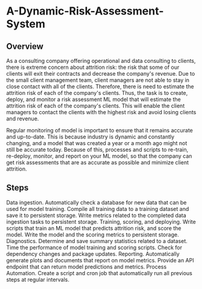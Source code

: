 # A-Dynamic-Risk-Assessment-System
## Overview
As a consulting company offering operational and data consulting to clients, there is extreme concern about 
attrition risk: the risk that some of our clients will exit their contracts and decrease the company's revenue. 
Due to the small client management team, client managers are not able to stay in close contact with all of the clients.
Therefore, there is need to estimate the attrition risk of each of the company's clients.
Thus, the task is to create, deploy, and monitor a risk assessment ML model that will estimate the attrition 
risk of each of the company's clients. This will enable the 
client managers to contact the clients with the highest risk and avoid losing clients and revenue.

Regular monitoring of model is important to ensure that it remains accurate and up-to-date. This is because industry is dynamic and constantly changing, and a model that was created a year or a month ago might not still be accurate today. Because of this, processes and scripts to re-train, re-deploy, monitor, and report on your ML model, so that the company can get risk assessments that are as accurate as possible and minimize client attrition.
## Steps
Data ingestion. Automatically check a database for new data that can be used for model training. Compile all training data to a training dataset and save it to persistent storage. Write metrics related to the completed data ingestion tasks to persistent storage.
Training, scoring, and deploying. Write scripts that train an ML model that predicts attrition risk, and score the model. Write the model and the scoring metrics to persistent storage.
Diagnostics. Determine and save summary statistics related to a dataset. Time the performance of model training and scoring scripts. Check for dependency changes and package updates.
Reporting. Automatically generate plots and documents that report on model metrics. Provide an API endpoint that can return model predictions and metrics.
Process Automation. Create a script and cron job that automatically run all previous steps at regular intervals.

